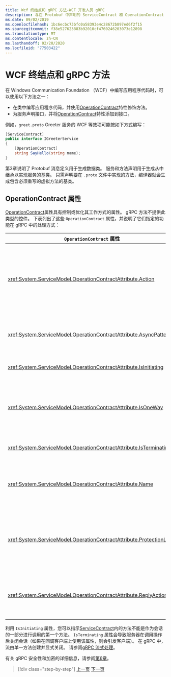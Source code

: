 ```yaml
---
title: Wcf 终结点和 gRPC 方法-WCF 开发人员 gRPC
description: 与在 Protobuf 中声明的 ServiceContract 和 OperationContract 特性和 gRPC 方法进行比较的 WCF 终结点比较
ms.date: 09/02/2019
ms.openlocfilehash: 1bc6ecbc73bfc0a58393e4c28672b897ed6f2f15
ms.sourcegitcommit: f38e527623883b92010cf4760246203073e12898
ms.translationtype: MT
ms.contentlocale: zh-CN
ms.lasthandoff: 02/20/2020
ms.locfileid: "77503422"
---
```

# <a name="wcf-endpoints-and-grpc-methods"></a>WCF 终结点和 gRPC 方法

在 Windows Communication Foundation （WCF）中编写应用程序代码时，可以使用以下方法之一：

- 在类中编写应用程序代码，并使用[OperationContract](xref:System.ServiceModel.OperationContractAttribute)特性修饰方法。
- 为服务声明接口，并将[OperationContract](xref:System.ServiceModel.OperationContractAttribute)特性添加到接口。

例如，`greet.proto` Greeter 服务的 WCF 等效项可能按如下方式编写：

```csharp
[ServiceContract]
public interface IGreeterService
{
    [OperationContract]
    string SayHello(string name);
}
```

第3章说明了 Protobuf 消息定义用于生成数据类。 服务和方法声明用于生成从中继承以实现服务的基类。 只需声明要在 `.proto` 文件中实现的方法，编译器就会生成包含必须重写的虚拟方法的基类。

## <a name="operationcontract-properties"></a>OperationContract 属性

[OperationContract](xref:System.ServiceModel.OperationContractAttribute)属性具有控制或优化其工作方式的属性。 gRPC 方法不提供此类型的控件。 下表列出了这些 `OperationContract` 属性，并说明了它们指定的功能在 gRPC 中的处理方式：

| `OperationContract` 属性 | gRPC                                             |
| ---------------------------- | ------------------------------------------------ |
| <xref:System.ServiceModel.OperationContractAttribute.Action>             | URI 标识操作。 gRPC 使用 `.proto` 文件中 `package`、`service`和 `rpc` 的名称。 |
| <xref:System.ServiceModel.OperationContractAttribute.AsyncPattern>       | 所有 gRPC 服务方法都返回 `Task` 对象。 |
| <xref:System.ServiceModel.OperationContractAttribute.IsInitiating>       | 请参阅此表后面的段落。 |
| <xref:System.ServiceModel.OperationContractAttribute.IsOneWay>           | 单向 gRPC 方法返回 `Empty` 结果或使用客户端流式处理。 |
| <xref:System.ServiceModel.OperationContractAttribute.IsTerminating>      | 请参阅此表后面的段落。 |
| <xref:System.ServiceModel.OperationContractAttribute.Name>               | 此属性与 SOAP 相关，在 gRPC 中没有意义。 |
| <xref:System.ServiceModel.OperationContractAttribute.ProtectionLevel>    | 没有消息加密。 网络加密在传输层（HTTP/2 上的 TLS）进行处理。 |
| <xref:System.ServiceModel.OperationContractAttribute.ReplyAction>        | 此属性与 SOAP 相关，在 gRPC 中没有意义。 |

利用 `IsInitiating` 属性，您可以指示[ServiceContract](xref:System.ServiceModel.ServiceContractAttribute)内的方法不能是作为会话的一部分进行调用的第一个方法。 `IsTerminating` 属性会导致服务器在调用操作后关闭会话（如果在回调客户端上使用该属性，则会引发客户端）。 在 gRPC 中，流由单一方法创建并显式关闭。 请参阅[gRPC 流式处理](rpc-types.md#grpc-streaming)。

有关 gRPC 安全性和加密的详细信息，请参阅[第6章](security.md)。

>[!div class="step-by-step"]
>[上一页](wcf-services-to-grpc-comparison.md)
>[下一页](wcf-bindings.md)

